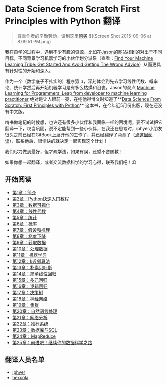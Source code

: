 # Data Science from Scratch First Principles with Python 翻译

> 尊重作者的辛勤劳动，请到这里[购买](http://www.amazon.com/Data-Science-Scratch-Principles-Python/dp/149190142X)
![](Screen Shot 2015-09-06 at 8.09.51 PM.png)



我在自学的过程中，遇到不少有趣的资源，比如在[Jason的网站](http://machinelearningmastery.com/)找到的对出于不同目标，不同背景学习机器学习的小伙伴划分派系（查看：[Find Your Machine Learning Tribe: Get Started And Avoid Getting The Wrong Advice](http://machinelearningmastery.com/machine-learning-tribe/)）从而更具有针对性的开始和深入。

作为一个（数学底子不扎实的）程序猿 :(，深刻体会到先去学习线性代数、概率论、统计学然后再开始机器学习是有多么枯燥和沮丧，Jason的观点 [Machine Learning for Programmers: Leap from developer to machine learning practitioner](http://machinelearningmastery.com/machine-learning-for-programmers/) 绝对是让人眼前一亮，在挖他得博文时知道了**[Data Science From Scratch: First Principles with Python](http://joelgrus.com/2015/04/26/data-science-from-scratch-first-principles-with-python/)** 这本书，在今年近5月份出版，现在还没有中文版。

啃书做笔记的时候想，也许还有很多小伙伴和我面临一样的困境呢，要不试试把它翻译一下，权当巩固，说不定能帮到一些小伙伴，在我还在思考时，iphyer小朋友很久之前已经在GitBook上展开他的工作了，并已经翻译了两章了（[点这里阅读](http://iphyer.gitbooks.io/data-science-from-scratch-with-python/content/index.html)），联系他后，很愉快的就决定一起实现这个计划！

我们尽力做到最好，但才疏学浅，如果有误，还望不吝赐教！

如果你想一起翻译，或者交流数据科学的学习心得，联系我们吧！:D

## 开始阅读
* [第1章：简介](Chapter_01_Introduction.md)
* [第2章：Python快速入门教程](Chapter_02_A_Crash_Course_in_Python.md)
* [第3章：数据可视化](Chapter_03_Visualizing_Data.md)
* [第4章：线性代数](Chapter_04_Linear_Algebra.md)
* [第5章：统计](Chapter_05_Statistics.md)
* [第6章：概率](Chapter_06_Probability.md)
* [第7章：假设和推理](Chapter_07_Hypothesis_and_Inference.md)
* [第8章：梯度下降](Chapter_08_Gradient_Descent.md)
* [第9章：获取数据](Chapter_09_Getting_Data.md)
* [第10章：处理数据](Chapter_10_Working_with_Data.md)
* [第11章：机器学习](Chapter_11_Machine_Learning.md)
* [第12章：k近邻算法](Chapter_12_k_Nearest_Neighbors.md)
* [第13章：朴素贝叶斯](Chapter_13_Naive_Bayes.md)
* [第14章：简单线性回归](Chapter_14_Simple_Linear_Regression.md)
* [第15章：多元回归](Chapter_15_Multiple_Regression.md)
* [第16章：逻辑回归](Chapter_16_Logistic_Regression.md)
* [第17章：决策树](Chapter_17_Decision_Trees.md)
* [第18章：神经网络](Chapter_18_Neural_Networks.md)
* [第19章：集群](Chapter_19_Clustering.md)
* [第20章：自然语言处理](Chapter_20_Natural_Language_Processing.md)
* [第21章：网络分析](Chapter_21_Network_Analysis.md)
* [第22章：推荐系统](Chapter_22_Recommender_Systems)
* [第23章：数据库与SQL](Chapter_23_Database_and_SQL.md)
* [第24章：MapReduce](Chapter_24_MapReduce.md)
* [第25章：前进吧！继续你的数据科学之路](Chapter_25_Go_Forth_and_Do_Data_Science.md)

## 翻译人员名单
* [iphyer](https://github.com/iphyer)
* [hexcola](https://github.com/hexcola)

